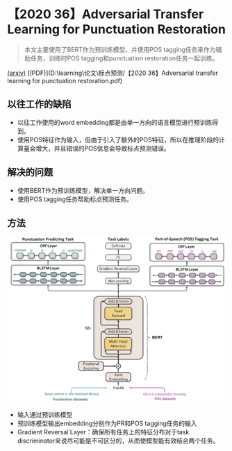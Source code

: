# 【2020  36】Adversarial Transfer Learning for Punctuation Restoration

> 本文主要使用了BERT作为预训练模型，并使用POS tagging任务来作为辅助任务，训练时POS tagging和punctuation restoration任务一起训练。

[(arxiv)](https://arxiv.org/pdf/2004.00248.pdf) [(PDF)](D:\learning\论文\标点预测/【2020 36】Adversarial transfer learning for punctuation restoration.pdf) 

## 以往工作的缺陷

- 以往工作使用的word embedding都是由单一方向的语言模型进行预训练得到。
- 使用POS特征作为输入，但由于引入了额外的POS特征，所以在推理阶段的计算量会增大，并且错误的POS信息会导致标点预测错误。

## 解决的问题

- 使用BERT作为预训练模型，解决单一方向问题。
- 使用POS tagging任务帮助标点预测任务。

## 方法

<img src="图片/Adversarial Transfer Learning for Punctuation Restoration_1.png" style="zoom:75%;" />

- 输入通过预训练模型
- 预训练模型输出embedding分别作为PR和POS tagging任务的输入
- Gradient Reversal Layer：确保所有任务上的特征分布对于task discriminator来说尽可能是不可区分的，从而使模型能有效结合两个任务。